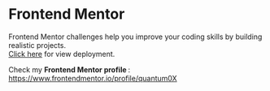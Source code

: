 <h1>Frontend Mentor</h1>

Frontend Mentor challenges help you improve your coding skills by building realistic projects.
<br />
<a href="https://quantum0x.github.io/FrontendMentor-solution/">Click here</a> for view deployment.

Check my <strong>Frontend Mentor profile </strong>: https://www.frontendmentor.io/profile/quantum0X
